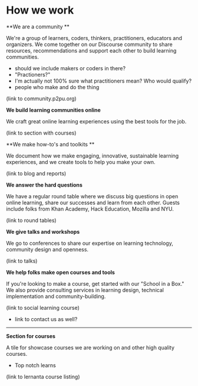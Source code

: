 # How we work

**We are a community **

We're a group of learners, coders, thinkers, practitioners, educators and organizers. We come together on our Discourse community to share resources, recommendations and support each other to build learning communities. 

*   should we include makers or coders in there? 
*   "Practioners?" 
*   I'm actually not 100% sure what practitioners mean? Who would qualify? 
*   people who make and do the thing

(link to community.p2pu.org)

**We build learning communities online**

We craft great online learning experiences using the best tools for the job. 

(link to section with courses)

**We make how-to's and toolkits **

We document how we make engaging, innovative, sustainable learning experiences, and we create tools to help you make your own.

(link to blog and reports)

**We answer the hard questions**

We have a regular round table where we discuss big questions in open online learning, share our successes and learn from each other. Guests include folks from Khan Academy, Hack Education, Mozilla and NYU. 

(link to round tables)

**We give talks and workshops**

We go to conferences to share our expertise on learning technology, community design and openness. 

(link to talks)

**We help folks make open courses and tools**

If you're looking to make a course, get started with our "School in a Box." We also provide consulting services in learning design, technical implementation and community-building. 

(link to social learning course)

*   link to contact us as well?

-----

**Section for courses**

A tile for showcase courses we are working on and other high quality courses.

*   Top notch learns

(link to lernanta course listing)